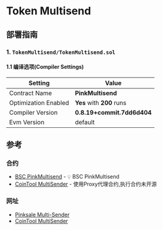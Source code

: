 # Token Multisend

## 部署指南

### 1. `TokenMultisend/TokenMultisend.sol`

#### 1.1 编译选项(Compiler Settings)

| Setting              | Value                        |
| -------------------- | ---------------------------- |
| Contract Name        | **PinkMultisend**        |
| Optimization Enabled | **Yes** with **200** runs |
| Compiler Version     | **0.8.19+commit.7dd6d404**   |
| Evm Version          | default                      |


## 参考

### 合约
- [BSC PinkMultisend](https://bscscan.com/address/0x5D00661EA3c9b8f095520573b9B940B6fEbcfD8b) - 💡 BSC PinkMultisend
- [CoinTool MultiSender](https://bscscan.com/address/0x552595E6B6a82B1b8d420D8F6b245165555b9Fd4) - 使用Proxy代理合约,执行合约未开源

### 网址
- [Pinksale Multi-Sender](https://www.pinksale.finance/multi-sender?chain=BSC)
- [CoinTool MultiSender](https://cointool.app/multiSender/bsc)